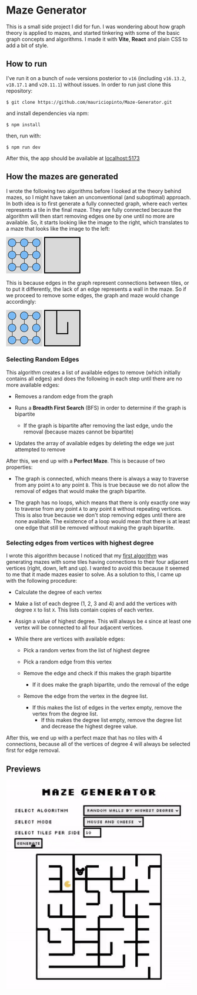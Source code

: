 # Maze Generator

This is a small side project I did for fun. I was wondering about how graph theory is applied to mazes, and started tinkering with some of the basic graph concepts and algorithms. I made it with **Vite**, **React** and plain CSS to add a bit of style.

## How to run

I've run it on a bunch of `node` versions posterior to `v16` (including `v16.13.2`, `v18.17.1` and `v20.11.1`) without issues. In order to run just clone this repository:

```
$ git clone https://github.com/mauriciopinto/Maze-Generator.git
```

and install dependencies via npm:

```
$ npm install
```

then, run with:

```
$ npm run dev
```

After this, the app should be available at [localhost:5173](http://localhost:5173)

## How the mazes are generated
I wrote the following two algorithms before I looked at the theory behind mazes, so I might have taken an unconventional (and suboptimal) approach. In both idea is to first generate a fully connected graph, where each vertex represents a tile in the final maze. They are fully connected because the algorithm will then start removing edges one by one until no more are available. So, it starts looking like the image to the right, which translates to a maze that looks like the image to the left:

![Fully connected maze graph](public/readme/FC-Graph.png  "Fully connected maze graph") ![Fully connected maze](public/readme/FC-Graph-Maze.png  "Fully connected maze")

This is because edges in the graph represent connections between tiles, or to put it differently, the lack of an edge represents a wall in the maze. So if we proceed to remove some edges, the graph and maze would change accordingly:

![Not fully connected graph](public/readme/Non-FC-Graph.png  "Not fully connected graph") ![Not fully connected maze](public/readme/Non-FC-Graph-Maze.png  "Not fully connected maze")

### Selecting Random Edges
This algorithm creates a list of available edges to remove (which initially contains all edges) and does the following in each step until there are no more available edges:

- Removes a random edge from the graph

- Runs a **Breadth First Search** (BFS) in order to determine if the graph is bipartite
	- If the graph is bipartite after removing the last edge, undo the removal (because mazes cannot be bipartite)
	
- Updates the array of available edges by deleting the edge we just attempted to remove

After this, we end up with a **Perfect Maze**. This is because of two properties:

- The graph is connected, which means there is always a way to traverse from any point `A` to any point `B`. This is true because we do not allow the removal of edges that would make the graph bipartite.

- The graph has no loops, which means that there is only exactly one way to traverse from any point `A` to any point `B` without repeating vertices. This is also true because we don't stop removing edges until there are none available. The existence of a loop would mean that there is at least one edge that still be removed without making the graph bipartite.

### Selecting edges from vertices with highest degree
I wrote this algorithm because I noticed that my [first algorithm](#selecting-random-edges) was generating mazes with some tiles having connections to their four adjacent vertices (right, down, left and up). I wanted to avoid this because it seemed to me that it made mazes easier to solve. As a solution to this, I came up with the following procedure:

- Calculate the degree of each vertex

- Make a list of each degree (1, 2, 3 and 4) and add the vertices with degree `X` to list `X`. This lists contain copies of each vertex.

- Assign a value of highest degree. This will always be `4` since at least one vertex will be connected to all four adjacent vertices.

- While there are vertices with available edges:
	- Pick a random vertex from the list of highest degree

	- Pick a random edge from this vertex

	- Remove the edge and check if this makes the graph bipartite
		- If it does make the graph bipartite, undo the removal of the edge

	- Remove the edge from the vertex in the degree list.
		- If this makes the list of edges in the vertex empty, remove the vertex from the degree list.
			- If this makes the degree list empty, remove the degree list and decrease the highest degree value.
	
After this, we end up with a perfect maze that has no tiles with 4 connections, because all of the vertices of degree 4 will always be selected first for edge removal.

## Previews
![Maze generated with algorithm 1](public/readme/preview.gif)